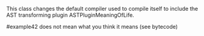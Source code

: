 This class changes the default compiler used to compile itself to include the AST transforming plugin ASTPluginMeaningOfLife.

#example42 does not mean what you think it means (see bytecode)